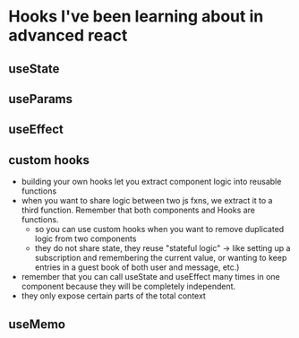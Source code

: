 # Hooks I've been learning about in advanced react

## useState

## useParams

## useEffect

## custom hooks

- building your own hooks let you extract component logic into reusable functions
- when you want to share logic between two js fxns, we extract it to a third function. Remember that both components and Hooks are functions.
  - so you can use custom hooks when you want to remove duplicated logic from two components
  - they do not share state, they reuse "stateful logic" -> like setting up a subscription and remembering the current value, or wanting to keep entries in a guest book of both user and message, etc.)
- remember that you can call useState and useEffect many times in one component because they will be completely independent.
- they only expose certain parts of the total context

## useMemo
